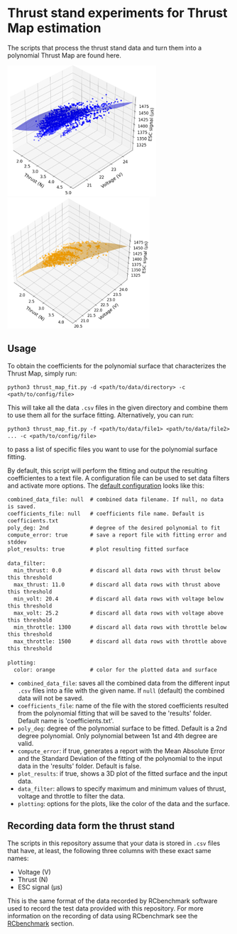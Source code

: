 # Thrust stand experiments for Thrust Map estimation

The scripts that process the thrust stand data and turn them into a polynomial Thrust Map are found here.

<img src="../figures/imav25-single-rotor-surface.png" alt="SR-TM" width="335"/> <img src="../figures/imav25-multirotor-surface.png" alt="MR-TM" width="320"/>

## Usage

To obtain the coefficients for the polynomial surface that characterizes the Thrust Map, simply run:

```
python3 thrust_map_fit.py -d <path/to/data/directory> -c <path/to/config/file>
```

This will take all the data `.csv` files in the given directory and combine them to use them all for the surface fitting. Alternatively, you can run:

```
python3 thrust_map_fit.py -f <path/to/data/file1> <path/to/data/file2> ... -c <path/to/config/file>
```

to pass a list of specific files you want to use for the polynomial surface fitting.

By default, this script will perform the fitting and output the resulting coefficientes to a text file. A configuration file can be used to set data filters and activate more options. The [default configuration](config/default_config.yaml) looks like this:

```
combined_data_file: null  # combined data filename. If null, no data is saved.
coefficients_file: null   # coefficients file name. Default is coefficients.txt
poly_deg: 2nd             # degree of the desired polynomial to fit
compute_error: true       # save a report file with fitting error and stddev
plot_results: true        # plot resulting fitted surface

data_filter:
  min_thrust: 0.0         # discard all data rows with thrust below this threshold 
  max_thrust: 11.0        # discard all data rows with thrust above this threshold        
  min_volt: 20.4          # discard all data rows with voltage below this threshold
  max_volt: 25.2          # discard all data rows with voltage above this threshold
  min_throttle: 1300      # discard all data rows with throttle below this threshold
  max_throttle: 1500      # discard all data rows with throttle above this threshold

plotting:
  color: orange           # color for the plotted data and surface
```

- `combined_data_file`: saves all the combined data from the different input `.csv` files into a file with the given name. If `null` (default) the combined data will not be saved.
- `coefficients_file`: name of the file with the stored coefficients resulted from the polynomial fitting that will be saved to the 'results' folder. Default name is 'coefficients.txt'.
- `poly_deg`: degree of the polynomial surface to be fitted. Default is a 2nd degree polynomial. Only polynomial between 1st and 4th degree are valid.
- `compute_error`: if true, generates a report with the Mean Absolute Error and the Standard Deviation of the fitting of the polynomial to the input data in the 'results' folder. Default is false.
- `plot_results`: if true, shows a 3D plot of the fitted surface and the input data.
- `data_filter`: allows to specify maximum and minimum values of thrust, voltage and throttle to filter the data.
- `plotting`: options for the plots, like the color of the data and the surface.

## Recording data form the thrust stand

The scripts in this repository assume that your data is stored in `.csv` files that have, at least, the following three columns with these exact same names:
- Voltage (V)
- Thrust (N)
- ESC signal (µs)

This is the same format of the data recorded by RCbenchmark software used to record the test data provided with this repository. For more information on the recording of data using RCbenchmark see the [RCbenchmark](./RCbenchmark/) section.